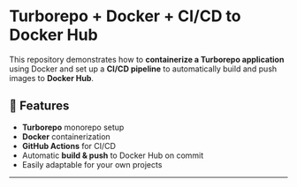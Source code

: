 # Turborepo + Docker + CI/CD to Docker Hub 

This repository demonstrates how to **containerize a Turborepo application** using Docker and set up a **CI/CD pipeline** to automatically build and push images to **Docker Hub**.

## 🚀 Features

- **Turborepo** monorepo setup
- **Docker** containerization
- **GitHub Actions** for CI/CD
- Automatic **build & push** to Docker Hub on commit
- Easily adaptable for your own projects

---